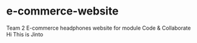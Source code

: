 # e-commerce-website
Team 2 E-commerce headphones website for module Code &amp; Collaborate
Hi This is Jinto